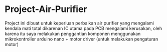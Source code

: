 # Project-Air-Purifier
Project ini dibuat untuk keperluan perbaikan air purifier yang mengalami kendala mati total dikarenan IC utama pada PCB mengalami kerusakan, oleh karena itu saya melakukan penggantian komponen menggunakan mikrokontroller arduino nano + motor driver (untuk melakukan pengaturan motor)

